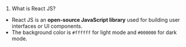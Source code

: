 1. What is React JS?
- React JS is an **open-source JavaScript library** used for building user interfaces or UI components.
- The background color is `#ffffff` for light mode and `#000000` for dark mode.

